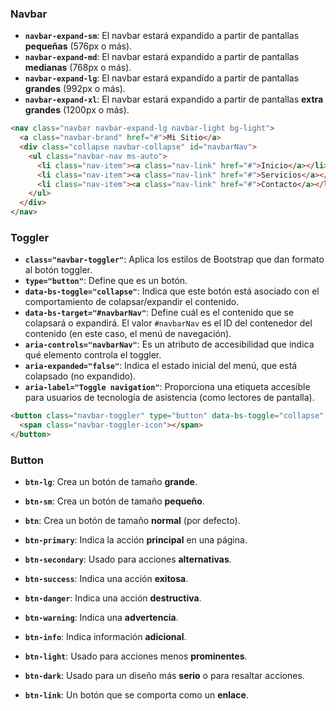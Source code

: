 ### Navbar

- **`navbar-expand-sm`**: El navbar estará expandido a partir de pantallas **pequeñas** (576px o más).
- **`navbar-expand-md`**: El navbar estará expandido a partir de pantallas **medianas** (768px o más).
- **`navbar-expand-lg`**: El navbar estará expandido a partir de pantallas **grandes** (992px o más).
- **`navbar-expand-xl`**: El navbar estará expandido a partir de pantallas **extra grandes** (1200px o más).

```html
<nav class="navbar navbar-expand-lg navbar-light bg-light">
  <a class="navbar-brand" href="#">Mi Sitio</a>
  <div class="collapse navbar-collapse" id="navbarNav">
    <ul class="navbar-nav ms-auto">
      <li class="nav-item"><a class="nav-link" href="#">Inicio</a></li>
      <li class="nav-item"><a class="nav-link" href="#">Servicios</a></li>
      <li class="nav-item"><a class="nav-link" href="#">Contacto</a></li>
    </ul>
  </div>
</nav>
```

### Toggler

- **`class="navbar-toggler"`**: Aplica los estilos de Bootstrap que dan formato al botón toggler.
- **`type="button"`**: Define que es un botón.
- **`data-bs-toggle="collapse"`**: Indica que este botón está asociado con el comportamiento de colapsar/expandir el contenido.
- **`data-bs-target="#navbarNav"`**: Define cuál es el contenido que se colapsará o expandirá. El valor `#navbarNav` es el ID del contenedor del contenido (en este caso, el menú de navegación).
- **`aria-controls="navbarNav"`**: Es un atributo de accesibilidad que indica qué elemento controla el toggler.
- **`aria-expanded="false"`**: Indica el estado inicial del menú, que está colapsado (no expandido).
- **`aria-label="Toggle navigation"`**: Proporciona una etiqueta accesible para usuarios de tecnología de asistencia (como lectores de pantalla).

```html
<button class="navbar-toggler" type="button" data-bs-toggle="collapse" data-bs-target="#navbarNav" aria-controls="navbarNav" aria-expanded="false" aria-label="Toggle navigation">
  <span class="navbar-toggler-icon"></span>
</button>
```

### Button

- **`btn-lg`**: Crea un botón de tamaño **grande**.
- **`btn-sm`**: Crea un botón de tamaño **pequeño**.
- **`btn`**: Crea un botón de tamaño **normal** (por defecto).

- **`btn-primary`**: Indica la acción **principal** en una página.
- **`btn-secondary`**: Usado para acciones **alternativas**.
- **`btn-success`**: Indica una acción **exitosa**.
- **`btn-danger`**: Indica una acción **destructiva**.
- **`btn-warning`**: Indica una **advertencia**.
- **`btn-info`**: Indica información **adicional**.
- **`btn-light`**: Usado para acciones menos **prominentes**.
- **`btn-dark`**: Usado para un diseño más **serio** o para resaltar acciones.
- **`btn-link`**: Un botón que se comporta como un **enlace**.

